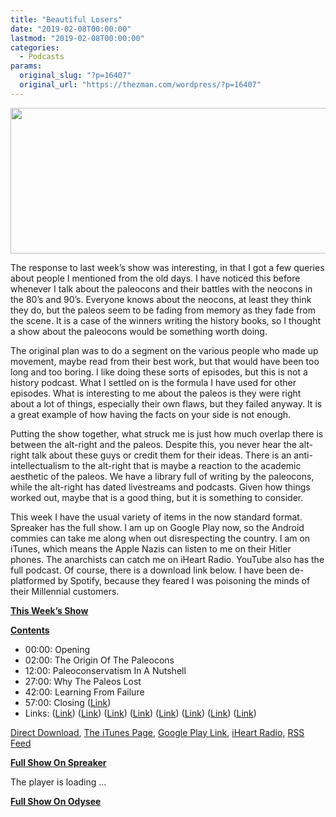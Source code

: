```yaml
---
title: "Beautiful Losers"
date: "2019-02-08T00:00:00"
lastmod: "2019-02-08T00:00:00"
categories:
  - Podcasts
params:
  original_slug: "?p=16407"
  original_url: "https://thezman.com/wordpress/?p=16407"
---
```


[<img
src="http://thezman.com/wordpress/wp-content/uploads/2018/01/Power-Hour.png"
decoding="async" width="600" height="233" />](http://thezman.com/wordpress/wp-content/uploads/2018/01/Power-Hour.png)

The response to last week’s show was interesting, in that I got a few
queries about people I mentioned from the old days. I have noticed this
before whenever I talk about the paleocons and their battles with the
neocons in the 80’s and 90’s. Everyone knows about the neocons, at least
they think they do, but the paleos seem to be fading from memory as they
fade from the scene. It is a case of the winners writing the history
books, so I thought a show about the paleocons would be something worth
doing.

The original plan was to do a segment on the various people who made up
movement, maybe read from their best work, but that would have been too
long and too boring. I like doing these sorts of episodes, but this is
not a history podcast. What I settled on is the formula I have used for
other episodes. What is interesting to me about the paleos is they were
right about a lot of things, especially their own flaws, but they failed
anyway. It is a great example of how having the facts on your side is
not enough.

Putting the show together, what struck me is just how much overlap there
is between the alt-right and the paleos. Despite this, you never hear
the alt-right talk about these guys or credit them for their ideas.
There is an anti-intellectualism to the alt-right that is maybe a
reaction to the academic aesthetic of the paleos. We have a library full
of writing by the paleocons, while the alt-right has dated livestreams
and podcasts. Given how things worked out, maybe that is a good thing,
but it is something to consider.

This week I have the usual variety of items in the now standard format.
Spreaker has the full show. I am up on Google Play now, so the Android
commies can take me along when out disrespecting the country. I am on
iTunes, which means the Apple Nazis can listen to me on their Hitler
phones. The anarchists can catch me on iHeart Radio. YouTube also has
the full podcast. Of course, there is a download link below. I have been
de-platformed by Spotify, because they feared I was poisoning the minds
of their Millennial customers.

**<u>This Week’s Show</u>**

**<u>Contents</u>**

-   00:00: Opening
-   02:00: The Origin Of The Paleocons
-   12:00: Paleoconservatism In A Nutshell
-   27:00: Why The Paleos Lost
-   42:00: Learning From Failure
-   57:00: Closing
    (<a href="https://www.youtube.com/watch?v=AsZWgLCQI7Y" rel="noopener"
    target="_blank">Link</a>)
-   Links: (<a href="https://en.wikipedia.org/wiki/Paleoconservatism" rel="noopener"
    target="_blank">Link</a>) (<a
    href="https://en.wikipedia.org/wiki/Neoconservatism_and_paleoconservatism"
    rel="noopener" target="_blank">Link</a>) (<a
    href="https://joeportolano.wordpress.com/2011/12/30/pensees-notes-for-the-reactionary-of-tomorrow/"
    rel="noopener" target="_blank">Link</a>)
    (<a href="http://www.nhinet.org/humsub/mcdon12-1.pdf" rel="noopener"
    target="_blank">Link</a>) (<a
    href="https://kirkcenter.org/conservatism/ten-conservative-principles/"
    rel="noopener" target="_blank">Link</a>)
    (<a href="https://youtu.be/qXBswFfh6AY" rel="noopener"
    target="_blank">Link</a>) (<a
    href="http://voicesofdemocracy.umd.edu/buchanan-culture-war-speech-speech-text/"
    rel="noopener" target="_blank">Link</a>)
    (<a href="https://www.youtube.com/watch?v=2olwuAy3_og" rel="noopener"
    target="_blank">Link</a>)

<a href="https://api.spreaker.com/v2/episodes/16979890/download.mp3"
rel="noopener" target="_blank">Direct Download</a>, <a
href="https://itunes.apple.com/us/podcast/the-z-blog-power-hour/id1262799640?mt=2"
rel="noopener" target="_blank">The iTunes Page</a>, <a
href="https://playmusic.app.goo.gl/?ibi=com.google.PlayMusic&amp;isi=691797987&amp;ius=googleplaymusic&amp;link=https://play.google.com/music/m/Ign2aae4ofqi7ih4zik5ipqtv3y?t%3DThe_Z_Blog_Power_Hour%26pcampaignid%3DMKT-na-all-co-pr-mu-pod-16"
rel="noopener" target="_blank">Google Play Link</a>, <a href="https://www.iheart.com/podcast/the-z-blog-power-hour-29246491/"
rel="noopener" target="_blank">iHeart Radio,</a>
<a href="https://www.spreaker.com/show/2589657/episodes/feed"
rel="noopener" target="_blank">RSS Feed</a>

**<u>Full Show On Spreaker</u>**

The player is loading ...

<span class="widget_spinner dark"></span>

**<u>Full Show On Odysee</u>**

